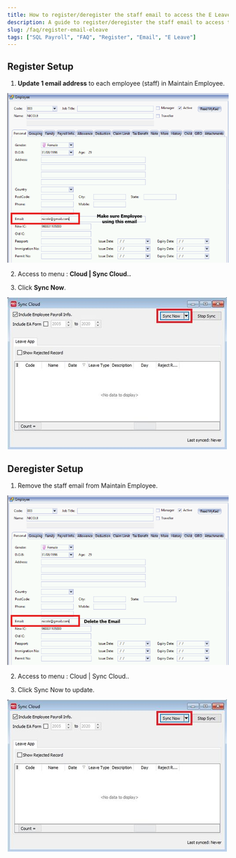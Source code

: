 ```yaml
---
title: How to register/deregister the staff email to access the E Leave?
description: A guide to register/deregister the staff email to access the E Leave
slug: /faq/register-email-eleave
tags: ["SQL Payroll", "FAQ", "Register", "Email", "E Leave"]
---
```


## Register Setup

1. **Update 1 email address** to each employee (staff) in Maintain Employee.

![1](../../static/img/faq/register-email-eleave/yc1-register.png)

2. Access to menu : **Cloud | Sync Cloud..**

3. Click **Sync Now**.

![2](../../static/img/faq/register-email-eleave/yc2-register.jpg)

## Deregister Setup

1. Remove the staff email from Maintain Employee.

![3](../../static/img/faq/register-email-eleave/yc3-register.png)

2. Access to menu : Cloud | Sync Cloud..

3. Click Sync Now to update.

![4](../../static/img/faq/register-email-eleave/yc2-register.jpg)